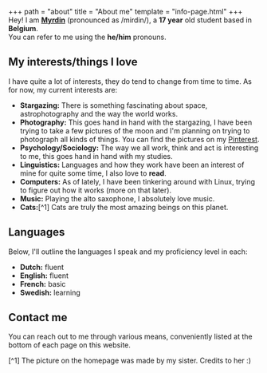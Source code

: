+++
path = "about"
title = "About me"
template = "info-page.html"
+++
Hey! I am **[Myrdin](/about/)** (pronounced as /mirdin/), a **17 year** old student based in **Belgium**.  
You can refer to me using the **he/him** pronouns.

## My interests/things I love
I have quite a lot of interests, they do tend to change from time to time.
As for now, my current interests are: 
- **Stargazing:** There is something fascinating about space, astrophotography and the way the world works.
- **Photography:** This goes hand in hand with the stargazing, I have been trying to take a few pictures of the moon and I'm planning on trying to photograph all kinds of things. You can find the pictures on my [Pinterest](https://pinterest.com/Myrdincx/_created).
- **Psychology/Sociology:** The way we all work, think and act is interesting to me, this goes hand in hand with my studies.
- **Linguistics:** Languages and how they work have been an interest of mine for quite some time, I also love to **read**.
- **Computers:** As of lately, I have been tinkering around with Linux, trying to figure out how it works (more on that later). 
- **Music:** Playing the alto saxophone, I absolutely love music.
- **Cats:**[^1] Cats are truly the most amazing beings on this planet.
  
## Languages
Below, I'll outline the languages I speak and my proficiency level in each:
- **Dutch:** fluent
- **English:** fluent
- **French:** basic
- **Swedish:** learning

## Contact me
You can reach out to me through various means, conveniently listed at the bottom of each page on this website.

[^1] The picture on the homepage was made by my sister. Credits to her :)












